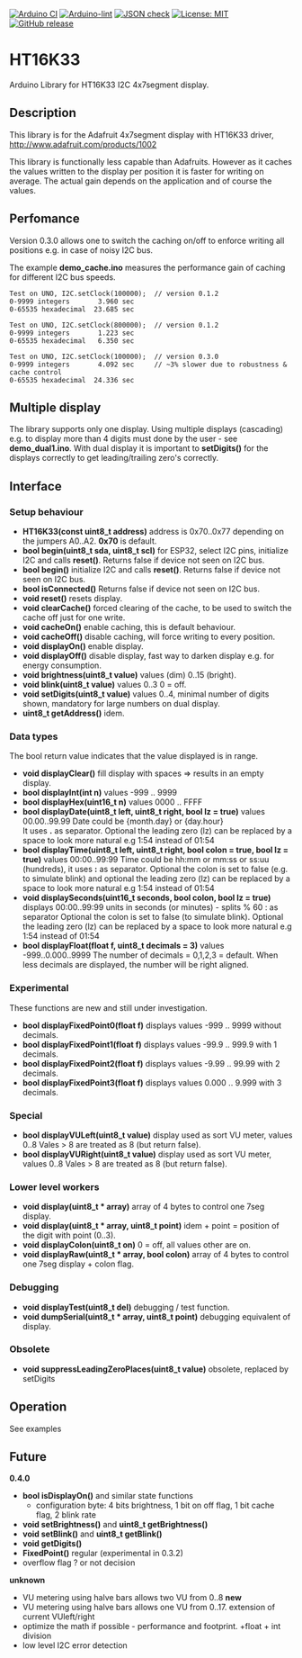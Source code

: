 
[![Arduino CI](https://github.com/RobTillaart/HT16K33/workflows/Arduino%20CI/badge.svg)](https://github.com/marketplace/actions/arduino_ci)
[![Arduino-lint](https://github.com/RobTillaart/HT16K33/actions/workflows/arduino-lint.yml/badge.svg)](https://github.com/RobTillaart/HT16K33/actions/workflows/arduino-lint.yml)
[![JSON check](https://github.com/RobTillaart/HT16K33/actions/workflows/jsoncheck.yml/badge.svg)](https://github.com/RobTillaart/HT16K33/actions/workflows/jsoncheck.yml)
[![License: MIT](https://img.shields.io/badge/license-MIT-green.svg)](https://github.com/RobTillaart/HT16K33/blob/master/LICENSE)
[![GitHub release](https://img.shields.io/github/release/RobTillaart/HT16K33.svg?maxAge=3600)](https://github.com/RobTillaart/HT16K33/releases)


# HT16K33

Arduino Library for HT16K33 I2C 4x7segment display.


## Description

This library is for the Adafruit 4x7segment display with HT16K33 driver,
http://www.adafruit.com/products/1002

This library is functionally less capable than Adafruits. 
However as it caches the values written to the display per position 
it is faster for writing on average. The actual gain depends on the
application and of course the values. 


## Perfomance 

Version 0.3.0 allows one to switch the caching on/off to enforce
writing all positions e.g. in case of noisy I2C bus. 

The example **demo_cache.ino** measures the performance gain of caching 
for different I2C bus speeds. 

```
Test on UNO, I2C.setClock(100000);  // version 0.1.2
0-9999 integers       3.960 sec
0-65535 hexadecimal  23.685 sec

Test on UNO, I2C.setClock(800000);  // version 0.1.2
0-9999 integers       1.223 sec
0-65535 hexadecimal   6.350 sec

Test on UNO, I2C.setClock(100000);  // version 0.3.0
0-9999 integers       4.092 sec     // ~3% slower due to robustness & cache control 
0-65535 hexadecimal  24.336 sec
```


## Multiple display 

The library supports only one display. Using multiple displays (cascading) e.g. to
display more than 4 digits must done by the user - see **demo_dual1.ino**. 
With dual display it is important to **setDigits()** for the displays correctly to
get leading/trailing zero's correctly.


## Interface


### Setup behaviour

- **HT16K33(const uint8_t address)** address is 0x70..0x77 depending on the jumpers A0..A2. **0x70** is default.
- **bool begin(uint8_t sda, uint8_t scl)** for ESP32, select I2C pins, initialize I2C and calls **reset()**. 
Returns false if device not seen on I2C bus.
- **bool begin()** initialize I2C and calls **reset()**.
Returns false if device not seen on I2C bus.
- **bool isConnected()** Returns false if device not seen on I2C bus.
- **void reset()** resets display.
- **void clearCache()** forced clearing of the cache, to be used to switch the cache off just for one write.
- **void cacheOn()** enable caching, this is default behaviour.
- **void cacheOff()** disable caching, will force writing to every position.
- **void displayOn()** enable display.
- **void displayOff()** disable display, fast way to darken display e.g. for energy consumption.
- **void brightness(uint8_t value)** values (dim) 0..15 (bright).
- **void blink(uint8_t value)** values 0..3   0 = off.
- **void setDigits(uint8_t value)** values 0..4, minimal number of digits shown, mandatory for large numbers on dual display.
- **uint8_t getAddress()** idem.


### Data types

The bool return value indicates that the value displayed is in range.

- **void displayClear()** fill display with spaces => results in an empty display.
- **bool displayInt(int n)** values -999 .. 9999
- **bool displayHex(uint16_t n)** values 0000 .. FFFF
- **bool displayDate(uint8_t left, uint8_t right, bool lz = true)** values 00.00..99.99 Date could be {month.day} or {day.hour}  
It uses **.** as separator. Optional the leading zero (lz) 
can be replaced by a space to look more natural e.g 1:54  instead of  01:54
- **bool displayTime(uint8_t left, uint8_t right, bool colon = true, bool lz = true)** values 00:00..99:99 
Time could be hh:mm or mm:ss or ss:uu (hundreds), it uses **:** as separator. 
Optional the colon is set to false (e.g. to simulate blink) and optional the leading zero (lz) 
can be replaced by a space to look more natural e.g 1:54  instead of  01:54
- **void displaySeconds(uint16_t seconds, bool colon, bool lz = true)** displays 00:00..99:99 units in seconds (or minutes) - splits % 60 : as separator
Optional the colon is set to false (to simulate blink). 
Optional the leading zero (lz) can be replaced by a space to look more natural e.g 1:54  instead of 01:54
- **bool displayFloat(float f, uint8_t decimals = 3)** values -999..0.000..9999
The number of decimals = 0,1,2,3 = default. When less decimals are displayed, the number will be right aligned.


### Experimental

These functions are new and still under investigation.

- **bool displayFixedPoint0(float f)** displays values -999  .. 9999 without decimals.
- **bool displayFixedPoint1(float f)** displays values -99.9 .. 999.9 with 1 decimals.
- **bool displayFixedPoint2(float f)** displays values -9.99 .. 99.99 with 2 decimals.
- **bool displayFixedPoint3(float f)** displays values 0.000 .. 9.999 with 3 decimals.


### Special

- **bool displayVULeft(uint8_t value)** display used as sort VU meter, values 0..8  Vales > 8 are treated as 8 (but return false).
- **bool displayVURight(uint8_t value)** display used as sort VU meter, values 0..8 Vales > 8 are treated as 8 (but return false).


### Lower level workers

- **void display(uint8_t \* array)** array of 4 bytes to control one 7seg display.
- **void display(uint8_t \* array, uint8_t point)** idem + point = position of the digit with point (0..3).
- **void displayColon(uint8_t on)** 0 = off, all values other are on.
- **void displayRaw(uint8_t \* array, bool colon)** array of 4 bytes to control one 7seg display + colon flag.


### Debugging

- **void displayTest(uint8_t del)** debugging / test function.
- **void dumpSerial(uint8_t \* array, uint8_t point)** debugging equivalent of display.


### Obsolete

- **void suppressLeadingZeroPlaces(uint8_t value)** obsolete, replaced by setDigits


## Operation

See examples


## Future

**0.4.0**
- **bool isDisplayOn()** and similar state functions
  - configuration byte: 4 bits brightness, 1 bit on off flag, 1 bit cache flag, 2 blink rate
- **void setBrightness()** and **uint8_t getBrightness()**
- **void setBlink()** and **uint8_t getBlink()**
- **void getDigits()**
- **FixedPoint()** regular (experimental in 0.3.2)
- overflow flag ? or not decision

**unknown**
- VU metering using halve bars allows two VU from 0..8   **new**
- VU metering using halve bars allows one VU from 0..17. extension of current VUleft/right
- optimize the math if possible - performance and footprint. +float + int division
- low level I2C error detection

